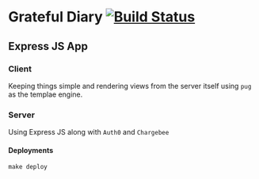 # Grateful Diary [![Build Status](https://travis-ci.com/cggaurav/gratefuldiary.svg?token=UmoT3QfyM1sdJcw5N5Hn&branch=master)](https://travis-ci.com/cggaurav/gratefuldiary)

## Express JS App

### Client

Keeping things simple and rendering views from the server itself using `pug` as the templae engine.

### Server

Using Express JS along with `Auth0` and `Chargebee`

#### Deployments

`make deploy`

<!-- TODO -->
